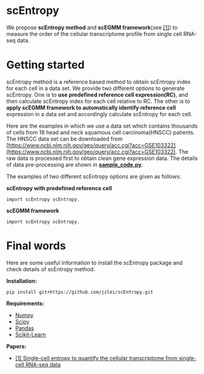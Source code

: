 # scEntropy
We propose **scEntropy method** and **scEGMM framework**(see [[1]](https://www.biorxiv.org/content/10.1101/678557v1)) to measure the order of the cellular transcriptome profile from single cell RNA-seq data.


# Getting started
scEntropy method is a reference based method to obtain scEntropy index for each cell in a data set. We provide two different options to generate scEntropy. One is to **use predefined reference cell expression(RC)**, and then calculate scEntropy index for each cell relative to RC. The other is to **apply scEGMM framework to automatically identify reference cell** expression in a data set and accordingly calculate scEntropy for each cell.

Here are the examples in which we use a data set which contains thousands of cells from 18 head and neck squamous cell carcinoma(HNSCC) patients. The HNSCC data set can be downloaded from [https://www.ncbi.nlm.nih.gov/geo/query/acc.cgi?acc=GSE103322](https://www.ncbi.nlm.nih.gov/geo/query/acc.cgi?acc=GSE103322). The raw data is processed first to obtain clean gene expression data. The details of data pre-processing are shown in [**sample_code.py**](https://github.com/jzlei/scEntropy/blob/master/sample_code.py).

The examples of two different scEntropy options are given as follows:

**scEntropy with predefined reference cell**

`
import scEntropy
scEntropy.
`


**scEGMM framework**

`
import scEntropy
scEntropy.
`


# Final words

Here are some useful information to install the scEntropy package and check details of scEntropy method.

**Installation:**

`pip install git+https://github.com/jzlei/scEntropy.git`

**Requirements:**

- [Numpy](https://github.com/numpy/numpy)
- [Scipy](https://github.com/scipy/scipy)
- [Pandas](https://github.com/pandas-dev/pandas)
- [Scikit-Learn](https://github.com/scikit-learn/scikit-learn)

**Papers:**

- [[1] Single-cell entropy to quantify the cellular transcriptome from single-cell RNA-seq data](https://www.biorxiv.org/content/10.1101/678557v1)

